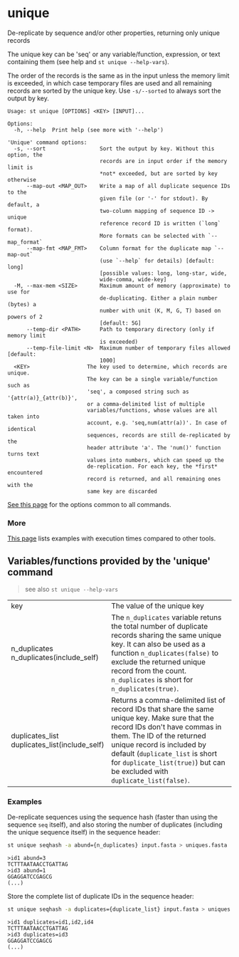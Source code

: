 # unique
De-replicate by sequence and/or other properties, returning only unique records

The unique key can be 'seq' or any variable/function, expression, or
text containing them (see <KEY> help and `st unique --help-vars`).

The order of the records is the same as in the input unless the memory limit
is exceeded, in which case temporary files are used and all remaining records
are sorted by the unique key. Use `-s/--sorted` to always sort the output
by key.


```
Usage: st unique [OPTIONS] <KEY> [INPUT]...

Options:
  -h, --help  Print help (see more with '--help')

'Unique' command options:
  -s, --sort                 Sort the output by key. Without this option, the
                             records are in input order if the memory limit is
                             *not* exceeded, but are sorted by key otherwise
      --map-out <MAP_OUT>    Write a map of all duplicate sequence IDs to the
                             given file (or '-' for stdout). By default, a
                             two-column mapping of sequence ID -> unique
                             reference record ID is written (`long` format).
                             More formats can be selected with `--map_format`
      --map-fmt <MAP_FMT>    Column format for the duplicate map `--map-out`
                             (use `--help` for details) [default: long]
                             [possible values: long, long-star, wide,
                             wide-comma, wide-key]
  -M, --max-mem <SIZE>       Maximum amount of memory (approximate) to use for
                             de-duplicating. Either a plain number (bytes) a
                             number with unit (K, M, G, T) based on powers of 2
                             [default: 5G]
      --temp-dir <PATH>      Path to temporary directory (only if memory limit
                             is exceeded)
      --temp-file-limit <N>  Maximum number of temporary files allowed [default:
                             1000]
  <KEY>                  The key used to determine, which records are unique.
                         The key can be a single variable/function such as
                         'seq', a composed string such as '{attr(a)}_{attr(b)}',
                         or a comma-delimited list of multiple
                         variables/functions, whose values are all taken into
                         account, e.g. 'seq,num(attr(a))'. In case of identical
                         sequences, records are still de-replicated by the
                         header attribute 'a'. The 'num()' function turns text
                         values into numbers, which can speed up the
                         de-replication. For each key, the *first* encountered
                         record is returned, and all remaining ones with the
                         same key are discarded
```
[See this page](opts.md) for the options common to all commands.

### More

[This page](comparison.md#unique) lists examples with execution times compared
to other tools.

## Variables/functions provided by the 'unique' command
> see also `st unique --help-vars`



| | |
|-|-|
| <a name="key"></a>key | The value of the unique key |
| <a name="n_duplicates"></a>n_duplicates<br />n_duplicates(include_self) | The `n_duplicates` variable retuns the total number of duplicate records sharing the same unique key. It can also be used as a function `n_duplicates(false)` to exclude the returned unique record from the count. `n_duplicates` is short for `n_duplicates(true)`. |
| <a name="duplicates_list"></a>duplicates_list<br />duplicates_list(include_self) | Returns a comma-delimited list of record IDs that share the same unique key. Make sure that the record IDs don't have commas in them. The ID of the returned unique record is included by default (`duplicate_list` is short for `duplicate_list(true)`) but can be excluded with `duplicate_list(false)`. |

### Examples
De-replicate sequences using the sequence hash (faster than using the sequence `seq` itself), and also storing the number of duplicates (including the unique sequence itself) in the sequence header:
```bash
st unique seqhash -a abund={n_duplicates} input.fasta > uniques.fasta
```
```
>id1 abund=3
TCTTTAATAACCTGATTAG
>id3 abund=1
GGAGGATCCGAGCG
(...)
```
Store the complete list of duplicate IDs in the sequence header:
```bash
st unique seqhash -a duplicates={duplicate_list} input.fasta > uniques.fasta
```
```
>id1 duplicates=id1,id2,id4
TCTTTAATAACCTGATTAG
>id3 duplicates=id3
GGAGGATCCGAGCG
(...)
```
